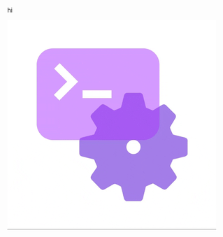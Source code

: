 <!-- You've created a repository with a name that matches your GitHub username.
The repository is public.
The repository contains a file named README.md in its root.
The README.md file contains any content. -->


hi

![Canvas Animation](./canvas.gif)
